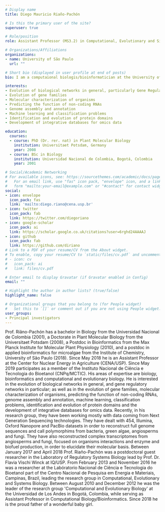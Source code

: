 ```yaml
---
# Display name
title: Diego Mauricio Riaño-Pachón

# Is this the primary user of the site?
superuser: true

# Role/position
role: Assistant Professor (MS3.2) in Computational, Evolutionary and Sistems Biology

# Organizations/Affiliations
organizations:
- name: University of São Paulo
  url: ""

# Short bio (displayed in user profile at end of posts)
bio: I am a computaional biologis/bioinformatician at the University of São Paulo, Campus Lui de Queiroz.

interests:
- Evolution of biological networks in general, particularly Gene Regulatory Networks
- Evolution of gene families
- Molecular characterization of organisms
- Predicting the function of non-coding RNAs
- Genome assembly and annotation
- Machine learning and classification problems
- Identification and evolution of protein domains
- Development of integrative databases for omics data

education:
  courses:
  - course: PhD (Dr. rer. nat) in Plant Molecular Biology
    institution: Universitaet Potsdam, Germany
    year: 2008
  - course: BSc in Biology
    institution: Universidad Nacional de Colombia, Bogotá, Colombia
    year: 2001

# Social/Academic Networking
# For available icons, see: https://sourcethemes.com/academic/docs/page-builder/#icons
#   For an email link, use "fas" icon pack, "envelope" icon, and a link in the
#   form "mailto:your-email@example.com" or "#contact" for contact widget.
social:
- icon: envelope
  icon_pack: fas
  link: 'mailto:diego.riano@cena.usp.br'
- icon: twitter
  icon_pack: fab
  link: https://twitter.com/diegoriano
- icon: google-scholar
  icon_pack: ai
  link: https://scholar.google.co.uk/citations?user=6rghd24AAAAJ
- icon: github
  icon_pack: fab
  link: https://github.com/diriano
# Link to a PDF of your resume/CV from the About widget.
# To enable, copy your resume/CV to `static/files/cv.pdf` and uncomment the lines below.
# - icon: cv
#   icon_pack: ai
#   link: files/cv.pdf

# Enter email to display Gravatar (if Gravatar enabled in Config)
email: ""

# Highlight the author in author lists? (true/false)
highlight_name: false

# Organizational groups that you belong to (for People widget)
#   Set this to `[]` or comment out if you are not using People widget.
user_groups:
- Principal investigators
---
```


Prof. Riãno-Pachón has a bachelor in Biology from the Universidad Nacional de Colombia (2001), a Doctorate in Plant Molecular Biology from the Universitaet Potsdam (2008), a Postdoc in Bioinformatics from the Max Planck Institute for Molecular Plant Physiology (2010), and a postdoc in applied bioinformatics for microalgae from the Institute of Chemistry, University of São Paulo (2018). Since May 2018 he is an Assistant Professor at the Center for Nuclear Energy in Agriculture (CENA/USP). Since May 2019 participates as a member of the Instituto Nacional de Ciência e Tecnologia do Bioetanol (CNPq/MCTIC). His areas of expertise are biology, bioinformatics and computational and evolutionary biology. He is interested in the evolution of biological networks in general, and gene regulatory networks in particular; as well as in the evolution of gene families, molecular characterization of organisms, predicting the function of non-coding RNAs, genome assembly and annotation, machine learning, classification problems, identification and evolution of protein domains and the development of integrative databases for omics data. Recently, in his research group, they have been working mostly with data coming from Next Generation Sequencing technologies. They have dealt with 454, Illumina, Oxford Nanopore and PacBio datasets in order to reconstruct full genome sequences and call polymorphims from bacteria, green algae, angiosperms and fungi. They have also reconstructed complex transcriptomes from angiosperms and fungi, focused on organisms interactions and enzyme and biofuel production, in order to elucidate their molecular basis. Between January 2017 and April 2018 Prof. Riaño-Pachón was a postdoctoral guest researcher in the Laboratory of Regulatory Systems Biology lead by Prof. Dr. Flavia Vischi Winck at IQ/USP. From February 2013 and November 2016 he was a researcher at the Labóratorio Nacional de Ciência e Tecnologia do Bioetanol part of the Centro Nacional de Pesquisa em Energia e Materiais, Campinas, Brazil, leading the research group in Computational, Evolutionary and Systems Biology. Between August 2010 and December 2012 he was the leader of the research group 'Computational and Evolutionary Biology' at the Universidad de Los Andes in Bogotá, Colombia, while serving as Assistant Professor in Computational Biology/Bioinformatics. Since 2018 he is the proud father of a wonderful baby girl.
